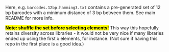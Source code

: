 Here, e.g. `barcodes.12bp.hamming3.txt` contains a pre-generated set of 12 bp barcodes with a minimum distance of 3 bp between them. See main README for more info.

<mark>**Note: shuffle the set before selecting elements!**</mark> This way this hopefully retains diversity across libraries - it would not be very nice if many libraries ended up using the first $x$ elements, for instance. (Not sure if having this repo in the first place is a good idea.)
